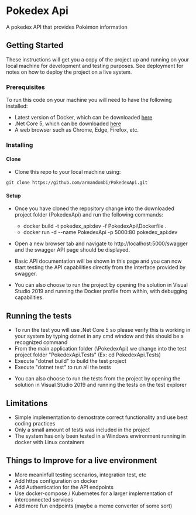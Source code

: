 # Pokedex Api
A pokedex API that provides Pokémon information

## Getting Started

These instructions will get you a copy of the project up and running on your local machine for development and testing purposes. See deployment for notes on how to deploy the project on a live system.

### Prerequisites

To run this code on your machine you will need to have the following installed:
- Latest version of Docker, which can be downloaded [here](https://docs.docker.com/get-docker/)
- .Net Core 5, which can be downloaded [here](https://dotnet.microsoft.com/download)
- A web browser such as Chrome, Edge, Firefox, etc.

### Installing

#### Clone

- Clone this repo to your local machine using:
```shell
git clone https://github.com/armandombi/PokedexApi.git
```
#### Setup

- Once you have cloned the repository change into the downloaded project folder (PokedexApi) and run the following commands:
    - docker build -t pokedex_api:dev -f PokedexApi\Dockerfile .
    - docker run -d --name PokedexApi -p 5000:80 pokedex_api:dev

- Open a new browser tab and navigate to http://localhost:5000/swagger and the swagger API page should be displayed.
- Basic API documentation will be shown in this page and you can now start testing the API capabilities directly from the interface provided by swagger.

* You can also choose to run the project by opening the solution in Visual Studio 2019 and running the Docker profile from within, with debugging capabilities.

## Running the tests

- To run the test you will use .Net Core 5 so please verify this is working in your system by typing dotnet in any cmd window and this should be a recognized command
- From the main application folder (\PokedexApi) we change into the test project folder "PokedexApi.Tests" (Ex: cd PokedexApi.Tests)
- Execute "dotnet build" to build the test project
- Execute "dotnet test" to run all the tests

* You can also choose to run the tests from the project by opening the solution in Visual Studio 2019 and running the tests on the test explorer

## Limitations

* Simple implementation to demostrate correct functionality and use best coding practices
* Only a small amount of tests was included in the project
* The system has only been tested in a Windows environment running in docker with Linux containers

## Things to Improve for a live environment

- More meaninfull testing scenarios, integration test, etc
- Add https configuration on docker
- Add Authentication for the API endpoints
- Use docker-compose / Kubernetes for a larger implementation of interconnected services
- Add more fun endpoints (maybe a meme converter of some sort)

